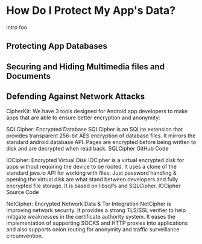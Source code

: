 # How Do I Protect My App's Data?

intro foo

## Protecting App Databases

## Securing and Hiding Multimedia files and Documents

## Defending Against Network Attacks


CipherKit: We have 3 tools designed for Android app developers to make apps that are able to ensure better encryption and anonymity:

SQLCipher: Encrypted Database
SQLCipher is an SQLite extension that provides transparent 256-bit AES encryption of database files. It mirrors the standard android.database API. Pages are encrypted before being written to disk and are decrypted when read back.
SQLCipher GitHub Code

IOCipher: Encrypted Virtual Disk
IOCipher is a virtual encrypted disk for apps without requiring the device to be rooted. It uses a clone of the standard java.io API for working with files. Just password handling & opening the virtual disk are what stand between developers and fully encrypted file storage. It is based on libsqlfs and SQLCipher.
IOCipher Source Code

NetCipher: Encrypted Network Data & Tor Integration
NetCipher is improving network security. It provides a strong TLS/SSL verifier to help mitigate weaknesses in the certificate authority system. It eases the implementation of supporting SOCKS and HTTP proxies into applications and also supports onion routing for anonymity and traffic surveillance circumvention.

